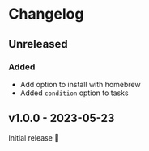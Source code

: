 # Changelog

## Unreleased

### Added
- Add option to install with homebrew
- Added `condition` option to tasks

## v1.0.0 - 2023-05-23

Initial release 🚀

